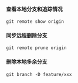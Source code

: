 #### 查看本地分支和追踪情况

```shell
git remote show origin
```



#### 同步远程删除分支 

```shell
git remote prune origin
```



#### 删除本地多余分支

```shell
git branch -D feature/xxx
```

